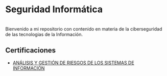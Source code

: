 # Seguridad Informática
  <br>
Bienvenido a mi repositorio con contenido en materia de la ciberseguridad de las tecnologias de la Información.</center>

## Certificaciones
- [ANÁLISIS Y GESTIÓN DE RIESGOS DE LOS SISTEMAS DE INFORMACIÓN](https://github.com/pablojmcontacto/CERT-AGRSI?tab=readme-ov-file#an%C3%A1lisis-y-gesti%C3%B3n-de-riesgos-de-los-sistemas-de-informaci%C3%B3n)
